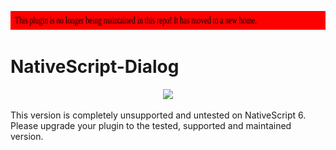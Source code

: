 <a href="https://proplugins.org"><img src="src/unmaintained.svg" height="30px" width="100%"></a>

# NativeScript-Dialog


<p align="center"><a href="https://proplugins.org"><img src="https://proplugins.org/logos/logo.png" width="400"  /></a></p>

This version is completely unsupported and untested on NativeScript 6.  Please upgrade your plugin to the tested, supported and maintained version. 
